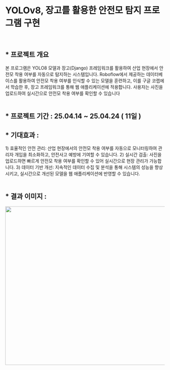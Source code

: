 <h1> YOLOv8, 장고를 활용한 안전모 탐지 프로그램 구현 </h1>
<br>
<h2>* 프로젝트 개요 </h2>
본 프로그램은 YOLO8 모델과 장고(Django) 프레임워크를 활용하여 산업 현장에서 안전모 착용 여부를 자동으로 탐지하는 시스템입니다. Roboflow에서 제공하는 데이터베이스를 활용하여 안전모 착용 여부를 인식할 수 있는 모델을 훈련하고, 이를 구글 코랩에서 학습한 후, 장고 프레임워크를 통해 웹 애플리케이션에 적용합니다. 사용자는 사진을 업로드하여 실시간으로 안전모 착용 여부를 확인할 수 있습니다
<br><br>


<h2>* 프로젝트 기간 : 25.04.14 ~ 25.04.24 ( 11일 ) </h2>
<h2>* 기대효과 : </h2>
1) 효율적인 안전 관리: 산업 현장에서의 안전모 착용 여부를 자동으로 모니터링하여 관리자 개입을 최소화하고, 안전사고 예방에 기여할 수 있습니다.
2) 실시간 검출: 사진을 업로드하면 빠르게 안전모 착용 여부를 확인할 수 있어 실시간으로 현장 관리가 가능합니다.
3) 데이터 기반 개선: 지속적인 데이터 수집 및 분석을 통해 시스템의 성능을 향상시키고, 실시간으로 개선된 모델을 웹 애플리케이션에 반영할 수 있습니다.<br><br>

<h2>* 결과 이미지 : </h2>


<img src="https://github.com/hjk-hjk/afetyProject2/blob/master/read_img/main1.JPG?raw=true" width=800  height=500  />

